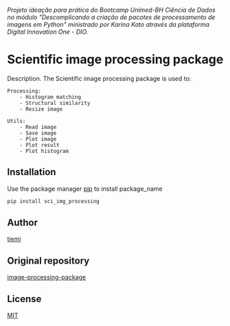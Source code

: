 *Projeto ideação para prática do Bootcamp Unimed-BH Ciência de Dados no módulo "Descomplicando a criação de pacotes de processamento de imagens em Python" ministrado por Karina Kato através da plataforma Digital Innovation One - DIO.*

# Scientific image processing package

Description. 
The Scientific image processing package is used to:
	
	Processing:
		- Histogram matching 
		- Structural similarity
		- Resize image
	
	Utils:
		- Read image
		- Save image
		- Plot image
		- Plot result
		- Plot histogram

## Installation

Use the package manager [pip](https://pip.pypa.io/en/stable/) to install package_name

```bash
pip install sci_img_processing
```
## Author
[tiemi](https://github.com/tiemi/)

## Original repository
[image-processing-package](https://github.com/tiemi/image-processing-package)

## License
[MIT](https://choosealicense.com/licenses/mit/)